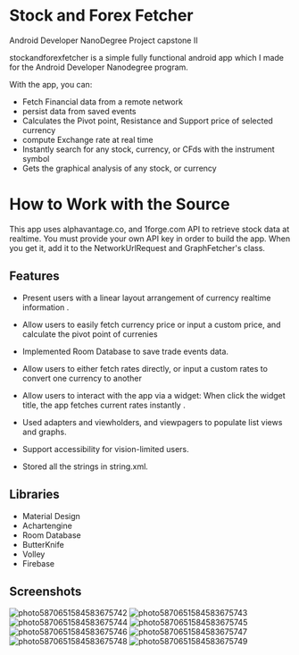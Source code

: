 # Stock and Forex Fetcher
Android Developer NanoDegree Project capstone II

stockandforexfetcher is a simple fully functional android app which I made for the Android Developer Nanodegree program.

With the app, you can:

   * Fetch Financial data from a remote network
   * persist data from saved events
   * Calculates the Pivot point, Resistance and Support price of selected currency
   * compute Exchange rate at real time
   * Instantly search for any stock, currency, or CFds with the instrument symbol
   * Gets the graphical analysis of any stock, or currency

# How to Work with the Source

This app uses alphavantage.co, and 1forge.com API to retrieve stock data at realtime. You must provide your own API key in order to build the app. When you get it, add it to the NetworkUrlRequest and GraphFetcher's class.

## Features

* Present users with a linear layout arrangement of currency realtime information .

* Allow users to easily fetch currency price or input a custom price, and calculate the pivot point of currenies

* Implemented Room Database to save trade events data.

* Allow users to either fetch rates directly, or input a custom rates to convert one currency to another

* Allow users to interact with the app via a widget: When click the widget title, the app fetches current rates instantly . 

* Used adapters and viewholders, and viewpagers to populate list views and graphs.

* Support accessibility for vision-limited users.

* Stored all the strings in string.xml.

## Libraries

* Material Design
* Achartengine
* Room Database
* ButterKnife
* Volley
* Firebase 

## Screenshots
![photo5870651584583675742](https://user-images.githubusercontent.com/32399318/56173218-b546a980-5fe4-11e9-9e36-5ac0c3e7f315.jpg)
![photo5870651584583675743](https://user-images.githubusercontent.com/32399318/56173287-f048dd00-5fe4-11e9-917d-ebb20c5c195a.jpg)
![photo5870651584583675744](https://user-images.githubusercontent.com/32399318/56173289-f048dd00-5fe4-11e9-9b92-4d8403590547.jpg)
![photo5870651584583675745](https://user-images.githubusercontent.com/32399318/56173291-f048dd00-5fe4-11e9-8b95-ffe5eb2e6d80.jpg)
![photo5870651584583675746](https://user-images.githubusercontent.com/32399318/56173292-f0e17380-5fe4-11e9-8b50-4d3e15f5cbfa.jpg)
![photo5870651584583675747](https://user-images.githubusercontent.com/32399318/56173293-f0e17380-5fe4-11e9-886b-a90e2a15505a.jpg)
![photo5870651584583675748](https://user-images.githubusercontent.com/32399318/56173295-f17a0a00-5fe4-11e9-98cc-e227c480f3e9.jpg)
![photo5870651584583675749](https://user-images.githubusercontent.com/32399318/56173296-f17a0a00-5fe4-11e9-8a4b-4c4198bb40ec.jpg)



